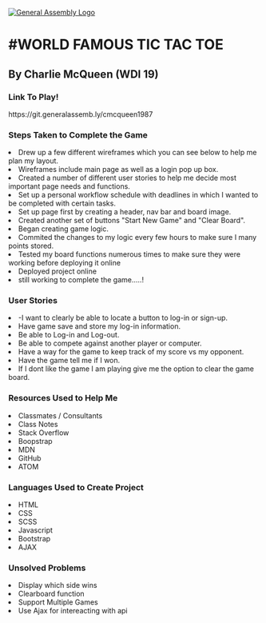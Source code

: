 [![General Assembly Logo](https://camo.githubusercontent.com/1a91b05b8f4d44b5bbfb83abac2b0996d8e26c92/687474703a2f2f692e696d6775722e636f6d2f6b6538555354712e706e67)](https://generalassemb.ly/education/web-development-immersive)

<h1>#WORLD FAMOUS TIC TAC TOE</h1>

<h2>By Charlie McQueen (WDI 19)</h2>

<h3>Link To Play!</h3>
https://git.generalassemb.ly/cmcqueen1987

<h3>Steps Taken to Complete the Game</h3>
    <li>Drew up a few different wireframes which you can see below to help me plan my layout.</li>
    <li>Wireframes include main page as well as a login pop up box.</li>
    <li>Created a number of different user stories to help me decide most important page needs and functions.</li>
    <li>Set up a personal workflow schedule with deadlines in which I wanted to be completed with certain tasks.</li>
    <li>Set up page first by creating a header, nav bar and board image.</li>
    <li>Created another set of buttons "Start New Game" and "Clear Board".</li>
    <li>Began creating game logic.</li>
    <li>Commited the changes to my logic every few hours to make sure I many points stored.</li>
    <li>Tested my board functions numerous times to make sure they were working before deploying it online</li>
    <li>Deployed project online</li>
    <li>still working to complete the game.....!</li>

<h3>User Stories</h3>
    <li>-I want to clearly be able to locate a button to log-in or sign-up.</li>
    <li>Have game save and store my log-in information.</li>
    <li>Be able to Log-in and Log-out.</li>
    <li>Be able to compete against another player or computer.</li>
    <li>Have a way for the game to keep track of my score vs my opponent.</li>
    <li>Have the game tell me if I won.</li>
    <li>If I dont like the game I am playing give me the option to clear the game board.</li>

<h3>Resources Used to Help Me</h3>
    <li>Classmates / Consultants</li>
    <li>Class Notes</li>
    <li>Stack Overflow</li>
    <li>Boopstrap</li>
    <li>MDN</li>
    <li>GitHub</li>
    <li>ATOM</li>

<h3>Languages Used to Create Project</h3>
  <li>HTML</li>
  <Li>CSS</Li>
  <li>SCSS</li>
  <li>Javascript</li>
  <li>Bootstrap</li>
  <li>AJAX</li>

<h3>Unsolved Problems</h3>
<li> Display which side wins</li>
<li> Clearboard function</li>
<li> Support Multiple Games</li>
<li> Use Ajax for intereacting with api</li>

